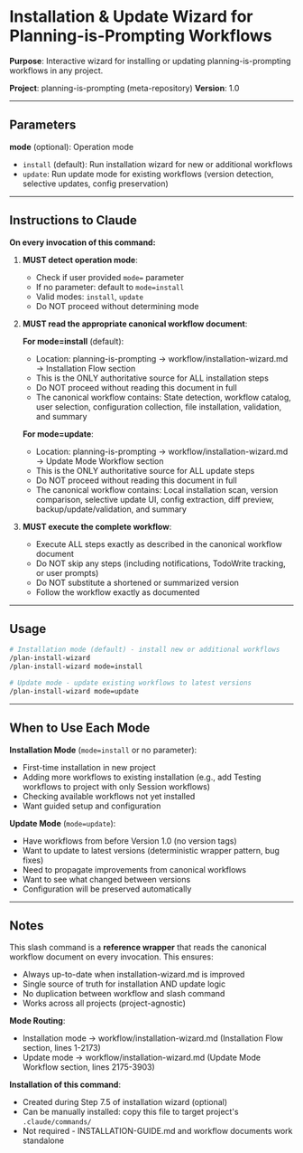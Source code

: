 # Installation & Update Wizard for Planning-is-Prompting Workflows

**Purpose**: Interactive wizard for installing or updating planning-is-prompting workflows in any project.

**Project**: planning-is-prompting (meta-repository)
**Version**: 1.0

---

## Parameters

**mode** (optional): Operation mode
- `install` (default): Run installation wizard for new or additional workflows
- `update`: Run update mode for existing workflows (version detection, selective updates, config preservation)

---

## Instructions to Claude

**On every invocation of this command:**

1. **MUST detect operation mode**:
   - Check if user provided `mode=` parameter
   - If no parameter: default to `mode=install`
   - Valid modes: `install`, `update`
   - Do NOT proceed without determining mode

2. **MUST read the appropriate canonical workflow document**:

   **For mode=install** (default):
   - Location: planning-is-prompting → workflow/installation-wizard.md → Installation Flow section
   - This is the ONLY authoritative source for ALL installation steps
   - Do NOT proceed without reading this document in full
   - The canonical workflow contains: State detection, workflow catalog, user selection, configuration collection, file installation, validation, and summary

   **For mode=update**:
   - Location: planning-is-prompting → workflow/installation-wizard.md → Update Mode Workflow section
   - This is the ONLY authoritative source for ALL update steps
   - Do NOT proceed without reading this document in full
   - The canonical workflow contains: Local installation scan, version comparison, selective update UI, config extraction, diff preview, backup/update/validation, and summary

3. **MUST execute the complete workflow**:
   - Execute ALL steps exactly as described in the canonical workflow document
   - Do NOT skip any steps (including notifications, TodoWrite tracking, or user prompts)
   - Do NOT substitute a shortened or summarized version
   - Follow the workflow exactly as documented

---

## Usage

```bash
# Installation mode (default) - install new or additional workflows
/plan-install-wizard
/plan-install-wizard mode=install

# Update mode - update existing workflows to latest versions
/plan-install-wizard mode=update
```

---

## When to Use Each Mode

**Installation Mode** (`mode=install` or no parameter):
- First-time installation in new project
- Adding more workflows to existing installation (e.g., add Testing workflows to project with only Session workflows)
- Checking available workflows not yet installed
- Want guided setup and configuration

**Update Mode** (`mode=update`):
- Have workflows from before Version 1.0 (no version tags)
- Want to update to latest versions (deterministic wrapper pattern, bug fixes)
- Need to propagate improvements from canonical workflows
- Want to see what changed between versions
- Configuration will be preserved automatically

---

## Notes

This slash command is a **reference wrapper** that reads the canonical workflow document on every invocation. This ensures:
- Always up-to-date when installation-wizard.md is improved
- Single source of truth for installation AND update logic
- No duplication between workflow and slash command
- Works across all projects (project-agnostic)

**Mode Routing**:
- Installation mode → workflow/installation-wizard.md (Installation Flow section, lines 1-2173)
- Update mode → workflow/installation-wizard.md (Update Mode Workflow section, lines 2175-3903)

**Installation of this command**:
- Created during Step 7.5 of installation wizard (optional)
- Can be manually installed: copy this file to target project's `.claude/commands/`
- Not required - INSTALLATION-GUIDE.md and workflow documents work standalone
